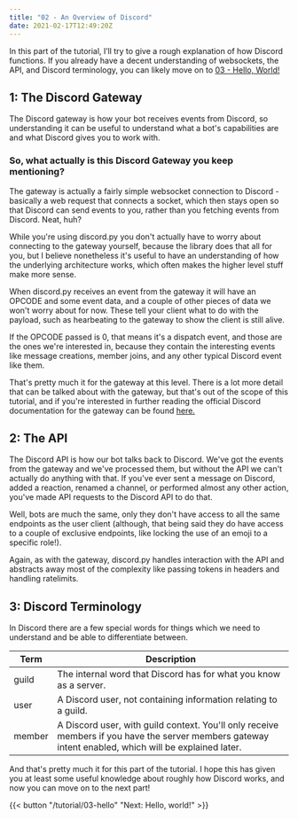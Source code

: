 ```yaml
---
title: "02 - An Overview of Discord"
date: 2021-02-17T12:49:20Z
---
```


In this part of the tutorial, I’ll try to give a rough explanation of how Discord functions. If you already have a decent understanding of websockets, the API, and Discord terminology, you can likely move on to [03 - Hello, World!](/tutorial/03-hello)

## 1: The Discord Gateway

The Discord gateway is how your bot receives events from Discord, so understanding it can be useful to understand what a bot's capabilities are and what Discord gives you to work with.

### So, what actually **is** this Discord Gateway you keep mentioning?

The gateway is actually a fairly simple websocket connection to Discord - basically a web request that connects a socket, which then stays open so that Discord can send events to you, rather than you fetching events from Discord. Neat, huh?

While you're using discord.py you don't actually have to worry about connecting to the gateway yourself, because the library does that all for you, but I believe nonetheless it's useful to have an understanding of how the underlying architecture works, which often makes the higher level stuff make more sense.

When discord.py receives an event from the gateway it will have an OPCODE and some event data, and a couple of other pieces of data we won't worry about for now. These tell your client what to do with the payload, such as hearbeating to the gateway to show the client is still alive.

If the OPCODE passed is 0, that means it's a dispatch event, and those are the ones we're interested in, because they contain the interesting events like message creations, member joins, and any other typical Discord event like them.

That's pretty much it for the gateway at this level. There is a lot more detail that can be talked about with the gateway, but that's out of the scope of this tutorial, and if you're interested in further reading the official Discord documentation for the gateway can be found [here.](https://discord.com/developers/docs/topics/gateway)

## 2: The API

The Discord API is how our bot talks back to Discord. We've got the events from the gateway and we've processed them, but without the API we can't actually do anything with that. If you've ever sent a message on Discord, added a reaction, renamed a channel, or performed almost any other action, you've made API requests to the Discord API to do that.

Well, bots are much the same, only they don't have access to all the same endpoints as the user client (although, that being said they do have access to a couple of exclusive endpoints, like locking the use of an emoji to a specific role!).

Again, as with the gateway, discord.py handles interaction with the API and abstracts away most of the complexity like passing tokens in headers and handling ratelimits.

## 3: Discord Terminology

In Discord there are a few special words for things which we need to understand and be able to differentiate between.

| Term   | Description                                                                                                                                           |
|--------|-------------------------------------------------------------------------------------------------------------------------------------------------------|
| guild  | The internal word that Discord has for what you know as a server.                                                                                     |
| user   | A Discord user, not containing information relating to a guild.                                                                                       |
| member | A Discord user, with guild context. You'll only receive members if you have the server members gateway intent enabled, which will be explained later. |

And that's pretty much it for this part of the tutorial. I hope this has given you at least some useful knowledge about roughly how Discord works, and now you can move on to the next part!

{{< button "/tutorial/03-hello" "Next: Hello, world!" >}}
